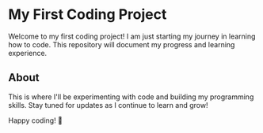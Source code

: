 # My First Coding Project

Welcome to my first coding project! I am just starting my journey in learning how to code. This repository will document my progress and learning experience.

## About
This is where I'll be experimenting with code and building my programming skills. Stay tuned for updates as I continue to learn and grow!

Happy coding! 🚀 